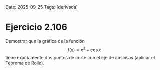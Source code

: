 Date: 2025-09-25
Tags: [derivada]

# Ejercicio 2.106

 
Demostrar que la gráfica de la función  $$ f(x)=x^2- \cos  x$$   tiene exactamente dos puntos de corte con el eje de abscisas (aplicar el Teorema de Rolle).
